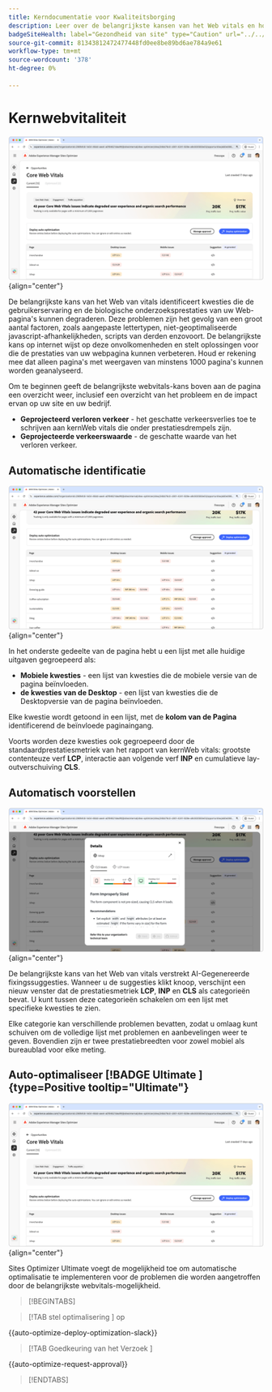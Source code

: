 ```yaml
---
title: Kerndocumentatie voor Kwaliteitsborging
description: Leer over de belangrijkste kansen van het Web vitals en hoe te om het te gebruiken om verkeersaanwinst te verbeteren.
badgeSiteHealth: label="Gezondheid van site" type="Caution" url="../../opportunity-types/site-health.md" tooltip="Gezondheid van site"
source-git-commit: 81343812472477448fd0ee8be89bd6ae784a9e61
workflow-type: tm+mt
source-wordcount: '378'
ht-degree: 0%

---
```



# Kernwebvitaliteit

![ de kansen van kernWeb vitals ](./assets/core-web-vitals/hero.png){align="center"}

De belangrijkste kans van het Web van vitals identificeert kwesties die de gebruikerservaring en de biologische onderzoeksprestaties van uw Web-pagina&#39;s kunnen degraderen. Deze problemen zijn het gevolg van een groot aantal factoren, zoals aangepaste lettertypen, niet-geoptimaliseerde javascript-afhankelijkheden, scripts van derden enzovoort. De belangrijkste kans op internet wijst op deze onvolkomenheden en stelt oplossingen voor die de prestaties van uw webpagina kunnen verbeteren. Houd er rekening mee dat alleen pagina&#39;s met weergaven van minstens 1000 pagina&#39;s kunnen worden geanalyseerd.

Om te beginnen geeft de belangrijkste webvitals-kans boven aan de pagina een overzicht weer, inclusief een overzicht van het probleem en de impact ervan op uw site en uw bedrijf.

* **Geprojecteerd verloren verkeer** - het geschatte verkeersverlies toe te schrijven aan kernWeb vitals die onder prestatiesdrempels zijn.
* **Geprojecteerde verkeerswaarde** - de geschatte waarde van het verloren verkeer.

## Automatische identificatie

![ auto-identificeer kernWeb vitals ](./assets/core-web-vitals/auto-identify.png){align="center"}

In het onderste gedeelte van de pagina hebt u een lijst met alle huidige uitgaven gegroepeerd als:

* **Mobiele kwesties** - een lijst van kwesties die de mobiele versie van de pagina beïnvloeden.
* **de kwesties van de Desktop** - een lijst van kwesties die de Desktopversie van de pagina beïnvloeden.

Elke kwestie wordt getoond in een lijst, met de **kolom van de Pagina** identificerend de beïnvloede paginaingang.

Voorts worden deze kwesties ook gegroepeerd door de standaardprestatiesmetriek van het rapport van kernWeb vitals: grootste contenteuze verf **LCP**, interactie aan volgende verf **INP** en cumulatieve lay-outverschuiving **CLS**.

## Automatisch voorstellen

![ auto-stelt de kansen van kernWeb van vitals voor ](./assets/core-web-vitals/auto-suggest.png){align="center"}

De belangrijkste kans van het Web van vitals verstrekt AI-Gegenereerde fixingssuggesties. Wanneer u de suggesties klikt knoop, verschijnt een nieuw venster dat de prestatiesmetriek **LCP**, **INP** en **CLS** als categorieën bevat. U kunt tussen deze categorieën schakelen om een lijst met specifieke kwesties te zien.

Elke categorie kan verschillende problemen bevatten, zodat u omlaag kunt schuiven om de volledige lijst met problemen en aanbevelingen weer te geven.  Bovendien zijn er twee prestatiebreedten voor zowel mobiel als bureaublad voor elke meting.

## Auto-optimaliseer [!BADGE  Ultimate ]{type=Positive tooltip="Ultimate"}


![ auto-optimaliseer kernWeb kansen ](./assets/core-web-vitals/auto-optimize.png){align="center"}

Sites Optimizer Ultimate voegt de mogelijkheid toe om automatische optimalisatie te implementeren voor de problemen die worden aangetroffen door de belangrijkste webvitals-mogelijkheid. <!--- TBD-need more in-depth and opportunity specific information here. What does the auto-optimization do?-->

>[!BEGINTABS]

>[!TAB  stel optimalisering ] op

{{auto-optimize-deploy-optimization-slack}}

>[!TAB  Goedkeuring van het Verzoek ]

{{auto-optimize-request-approval}}

>[!ENDTABS]

